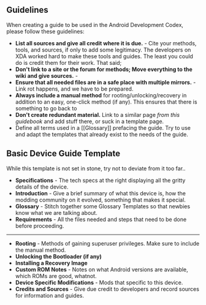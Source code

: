 ## Guidelines

When creating a guide to be used in the Android Development Codex, please follow these guidelines:

* **List all sources and give all credit where it is due.** - Cite your methods, tools, and sources, if only to add some legitimacy. The developers on XDA worked hard to make these tools and guides. The least you could do is credit them for their work. That said;
* **Don't link to a site or the forum for methods; Move everything to the wiki and give sources.** - 
* **Ensure that all needed files are in a safe place with multiple mirrors.** - Link rot happens, and we have to be prepared.
* **Always include a manual method** for rooting/unlocking/recovery in addition to an easy, one-click method (if any). This ensures that there is something to go back to 
* **Don't create redundant material.** Link to a similar page *from this guidebook* and add stuff there, or suck in a template page.
* Define all terms used in a [[Glossary]] prefacing the guide. Try to use and adapt the templates that already exist to the needs of the guide.

## Basic Device Guide Template

While this template is not set in stone, try not to deviate from it too far..

* **Specifications** - The tech specs at the right displaying all the gritty details of the device.
* **Introduction** - Give a brief summary of what this device is, how the modding community on it evolved, something that makes it special.
* **Glossary** - Stitch together some Glossary Templates so that newbies know what we are talking about.
* **Requirements** - All the files needed and steps that need to be done before proceeding.

----

* **Rooting** - Methods of gaining superuser privileges. Make sure to include the manual method.
* **Unlocking the Bootloader (if any)** 
* **Installing a Recovery Image**
* **Custom ROM Notes** - Notes on what Android versions are available, which ROMs are good, whatnot.
* **Device Specific Modifications** - Mods that specific to this device.
* **Credits and Sources** - Give due credit to developers and record sources for information and guides.